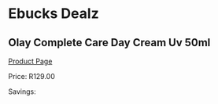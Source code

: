 
# Ebucks Dealz
## Olay Complete Care Day Cream Uv 50ml
[Product Page](https://www.ebucks.com/web/shop/productSelected.do?prodId=1133379338&catId=1186086453)

Price: R129.00

Savings: 


	